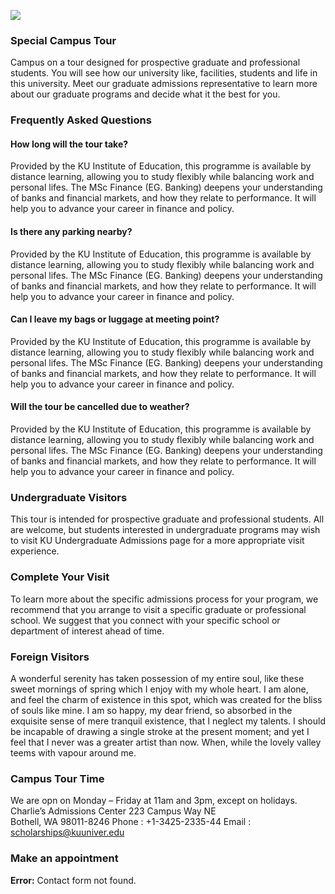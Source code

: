 ![](https://giki.edu.pk/wp-content/uploads/2018/08/campus-logo.png)
### Special Campus Tour
Campus on a tour designed for prospective graduate and professional students. You will see how our university like, facilities, students and life in this university. Meet our graduate admissions representative to learn more about our graduate programs and decide what it the best for you.
### Frequently Asked Questions
#### How long will the tour take?
Provided by the KU Institute of Education, this programme is available by distance learning, allowing you to study flexibly while balancing work and personal lifes.
The MSc Finance (EG. Banking) deepens your understanding of banks and financial markets, and how they relate to performance. It will help you to advance your career in finance and policy.
#### Is there any parking nearby?
Provided by the KU Institute of Education, this programme is available by distance learning, allowing you to study flexibly while balancing work and personal lifes.
The MSc Finance (EG. Banking) deepens your understanding of banks and financial markets, and how they relate to performance. It will help you to advance your career in finance and policy.
#### Can I leave my bags or luggage at meeting point?
Provided by the KU Institute of Education, this programme is available by distance learning, allowing you to study flexibly while balancing work and personal lifes.
The MSc Finance (EG. Banking) deepens your understanding of banks and financial markets, and how they relate to performance. It will help you to advance your career in finance and policy.
#### Will the tour be cancelled due to weather?
Provided by the KU Institute of Education, this programme is available by distance learning, allowing you to study flexibly while balancing work and personal lifes.
The MSc Finance (EG. Banking) deepens your understanding of banks and financial markets, and how they relate to performance. It will help you to advance your career in finance and policy.
### Undergraduate Visitors
This tour is intended for prospective graduate and professional students. All are welcome, but students interested in undergraduate programs may wish to visit KU Undergraduate Admissions page for a more appropriate visit experience.
### Complete Your Visit
To learn more about the specific admissions process for your program, we recommend that you arrange to visit a specific graduate or professional school. We suggest that you connect with your specific school or department of interest ahead of time.
### Foreign Visitors
A wonderful serenity has taken possession of my entire soul, like these sweet mornings of spring which I enjoy with my whole heart. I am alone, and feel the charm of existence in this spot, which was created for the bliss of souls like mine. I am so happy, my dear friend, so absorbed in the exquisite sense of mere tranquil existence, that I neglect my talents. I should be incapable of drawing a single stroke at the present moment; and yet I feel that I never was a greater artist than now. When, while the lovely valley teems with vapour around me.
### Campus Tour Time
We are opn on Monday – Friday at 11am and 3pm, except on holidays.
Charlie’s Admissions Center
223 Campus Way NE  
Bothell, WA 98011-8246
Phone : +1-3425-2335-44
Email : scholarships@kuuniver.edu
### Make an appointment
**Error:** Contact form not found.
